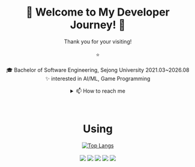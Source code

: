 <div align="center">

# 🌱 Welcome to My Developer Journey! 🌱
Thank you for your visiting! <br/>
<br>
:star:
<br><br>
🎓 Bachelor of Software Engineering, Sejong University 2021.03~2026.08
<br>
✨ interested in AI/ML, Game Programming

<details>
<summary> 📫 How to reach me </summary>
  
  ✉️ email :⠀kkyanwoo@gmail.com</br>
  🌱 Linkedin : [Yanwoo Kim](https://www.linkedin.com/in/yanwoo-k-395b80309/)
</details>

⠀

# Using
[![Top Langs](https://github-readme-stats.vercel.app/api/top-langs/?username=yanwoo8)](https://github.com/anuraghazra/github-readme-stats)
<br><br>
  <img src="https://img.shields.io/badge/c-A8B9CC?style=for-the-badge&logo=c&logoColor=white">
  <img src="https://img.shields.io/badge/c++-00599C?style=for-the-badge&logo=c%2B%2B&logoColor=white">
  <img src="https://img.shields.io/badge/python-3776AB?style=for-the-badge&logo=python&logoColor=white">
  <img src="https://img.shields.io/badge/mysql-4479A1?style=for-the-badge&logo=mysql&logoColor=white"> 
  <img src="https://img.shields.io/badge/mariaDB-003545?style=for-the-badge&logo=mariaDB&logoColor=white">
  <br><br>
